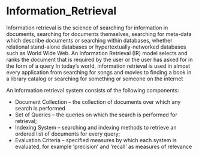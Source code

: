 # Information_Retrieval

Information retrieval is the science of searching for information in documents, searching for documents themselves, searching for meta-data which describe documents or searching within databases, whether relational stand-alone
databases or hypertextually-networked databases such as World Wide Web. An
Information Retrieval (IR) model selects and ranks the document that is required by the user or the user has asked for in the form of a query
In today’s world, information retrieval is used in almost every application from
searching for songs and movies to finding a book in a library catalog or searching for something or someone on the internet

An information retrieval system consists of the following components:
* Document Collection – the collection of documents over which any search is
performed
* Set of Queries – the queries on which the search is performed for retrieval;
* Indexing System – searching and indexing methods to retrieve an ordered
list of documents for every query;
* Evaluation Criteria – specified measures by which each system is evaluated,
for example ‘precision’ and ‘recall’ as measures of relevance
